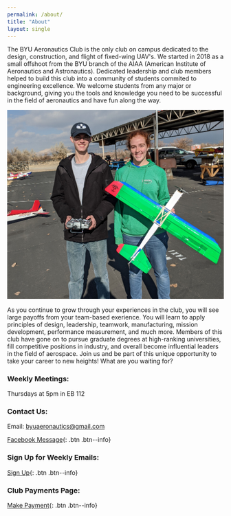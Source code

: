 ```yaml
---
permalink: /about/
title: "About"
layout: single
---
```


The BYU Aeronautics Club is the only club on campus dedicated to the design, construction, and flight of fixed-wing UAV's. We started in 2018 as a small offshoot from the BYU branch of the AIAA (American Institute of Aeronautics and Astronautics). Dedicated leadership and club members helped to build this club into a community of students commited to engineering excellence. We welcome students from any major or background, giving you the tools and knowledge you need to be successful in the field of aeronautics and have fun along the way.

![alt text](../assets/images/About_Photo.jpg)

As you continue to grow through your experiences in the club, you will see large payoffs from your team-based exerience. You will learn to apply principles of design, leadership, teamwork, manufacturing, mission development, performance measurement, and much more. Members of this club have gone on to pursue graduate degrees at high-ranking universities, fill competitive positions in industry, and overall become influential leaders in the field of aerospace. Join us and be part of this unique opportunity to take your career to new heights! What are you waiting for?

### Weekly Meetings: 
Thursdays at 5pm in EB 112

### Contact Us:
Email: byuaeronautics@gmail.com

[Facebook Message](<http://facebook.com/BYUAeronautics>){: .btn .btn--info}

### Sign Up for Weekly Emails:
[Sign Up](<http://eepurl.com/do8S9T>){: .btn .btn--info}

### Club Payments Page:
[Make Payment](<https://commerce.cashnet.com/webcaroc>){: .btn .btn--info}
